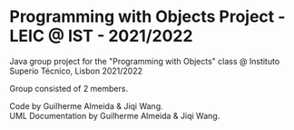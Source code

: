 # Programming with Objects Project - LEIC @ IST - 2021/2022

Java group project for the "Programming with Objects" class @ Instituto Superio Técnico, Lisbon 2021/2022 

Group consisted of 2 members.


Code by Guilherme Almeida & Jiqi Wang. </br>
UML Documentation by Guilherme Almeida & Jiqi Wang.
